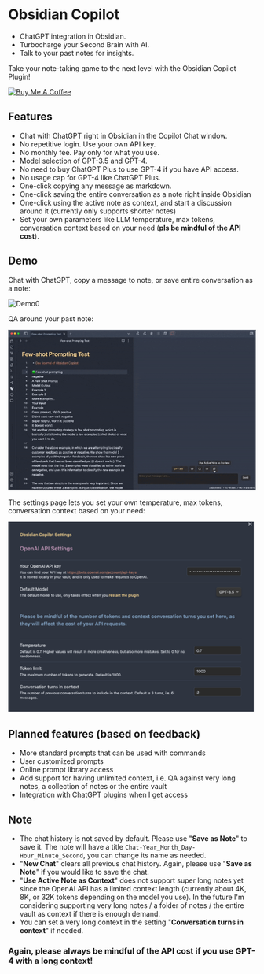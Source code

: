 # Obsidian Copilot
- ChatGPT integration in Obsidian.
- Turbocharge your Second Brain with AI.
- Talk to your past notes for insights.

Take your note-taking game to the next level with the Obsidian Copilot Plugin!

<a href="https://www.buymeacoffee.com/logancyang" target="_blank"><img src="https://cdn.buymeacoffee.com/buttons/v2/default-yellow.png" alt="Buy Me A Coffee" style="height: 40px !important;width: 150px !important;" ></a>

## Features
- Chat with ChatGPT right in Obsidian in the Copilot Chat window.
- No repetitive login. Use your own API key.
- No monthly fee. Pay only for what you use.
- Model selection of GPT-3.5 and GPT-4.
- No need to buy ChatGPT Plus to use GPT-4 if you have API access.
- No usage cap for GPT-4 like ChatGPT Plus.
- One-click copying any message as markdown.
- One-click saving the entire conversation as a note right inside Obsidian
- One-click using the active note as context, and start a discussion around it (currently only supports shorter notes)
- Set your own parameters like LLM temperature, max tokens, conversation context based on your need (**pls be mindful of the API cost**).

## Demo
Chat with ChatGPT, copy a message to note, or save entire conversation as a note:

![Demo0](./images/demo0.gif)

QA around your past note:

![Demo1](./images/demo1.gif)

The settings page lets you set your own temperature, max tokens, conversation context based on your need:

<img src="./images/settings-page.png" alt="Settings" width="500">

## Planned features (based on feedback)
- More standard prompts that can be used with commands
- User customized prompts
- Online prompt library access
- Add support for having unlimited context, i.e. QA against very long notes, a collection of notes or the entire vault
- Integration with ChatGPT plugins when I get access

## Note
- The chat history is not saved by default. Please use "**Save as Note**" to save it. The note will have a title `Chat-Year_Month_Day-Hour_Minute_Second`, you can change its name as needed.
- "**New Chat**" clears all previous chat history. Again, please use "**Save as Note**" if you would like to save the chat.
- "**Use Active Note as Context**" does not support super long notes yet since the OpenAI API has a limited context length (currently about 4K, 8K, or 32K tokens depending on the model you use). In the future I'm considering supporting very long notes / a folder of notes / the entire vault as context if there is enough demand.
- You can set a very long context in the setting "**Conversation turns in context**" if needed.

### Again, please always be mindful of the API cost if you use GPT-4 with a long context!
